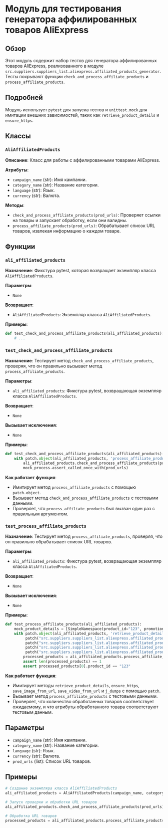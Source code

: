 # Модуль для тестирования генератора аффилированных товаров AliExpress

## Обзор

Этот модуль содержит набор тестов для генератора аффилированных товаров AliExpress, реализованного в модуле `src.suppliers.suppliers_list.aliexpress.affiliated_products_generator`. Тесты покрывают функции `check_and_process_affiliate_products` и `process_affiliate_products`.

## Подробней

Модуль использует `pytest` для запуска тестов и `unittest.mock` для имитации внешних зависимостей, таких как `retrieve_product_details` и `ensure_https`. 

## Классы

### `AliAffiliatedProducts`

**Описание**: Класс для работы с аффилированными товарами AliExpress.

**Атрибуты**:

- `campaign_name` (str): Имя кампании.
- `category_name` (str): Название категории.
- `language` (str): Язык.
- `currency` (str): Валюта.

**Методы**:

- `check_and_process_affiliate_products(prod_urls)`: Проверяет ссылки на товары и запускает обработку, если они валидны.
- `process_affiliate_products(prod_urls)`: Обрабатывает список URL товаров, извлекая информацию о каждом товаре.

## Функции

### `ali_affiliated_products`

**Назначение**: Фикстура pytest, которая возвращает экземпляр класса `AliAffiliatedProducts`.

**Параметры**:

- `None`

**Возвращает**:

- `AliAffiliatedProducts`: Экземпляр класса `AliAffiliatedProducts`.

**Примеры**:

```python
def test_check_and_process_affiliate_products(ali_affiliated_products):
    # ...
```

### `test_check_and_process_affiliate_products`

**Назначение**: Тестирует метод `check_and_process_affiliate_products`, проверяя, что он правильно вызывает метод `process_affiliate_products`.

**Параметры**:

- `ali_affiliated_products`: Фикстура pytest, возвращающая экземпляр класса `AliAffiliatedProducts`.

**Возвращает**:

- `None`

**Вызывает исключения**:

- `None`

**Примеры**:

```python
def test_check_and_process_affiliate_products(ali_affiliated_products):
    with patch.object(ali_affiliated_products, 'process_affiliate_products') as mock_process:
        ali_affiliated_products.check_and_process_affiliate_products(prod_urls)
        mock_process.assert_called_once_with(prod_urls)
```

**Как работает функция**:

- Имитирует метод `process_affiliate_products` с помощью `patch.object`.
- Вызывает метод `check_and_process_affiliate_products` с тестовыми данными.
- Проверяет, что `process_affiliate_products` был вызван один раз с правильным аргументом.

### `test_process_affiliate_products`

**Назначение**: Тестирует метод `process_affiliate_products`, проверяя, что он правильно обрабатывает список URL товаров.

**Параметры**:

- `ali_affiliated_products`: Фикстура pytest, возвращающая экземпляр класса `AliAffiliatedProducts`.

**Возвращает**:

- `None`

**Вызывает исключения**:

- `None`

**Примеры**:

```python
def test_process_affiliate_products(ali_affiliated_products):
    mock_product_details = [SimpleNamespace(product_id="123", promotion_link="promo_link", product_main_image_url="image_url", product_video_url="video_url")]
    with patch.object(ali_affiliated_products, 'retrieve_product_details', return_value=mock_product_details) as mock_retrieve, \
         patch("src.suppliers.suppliers_list.aliexpress.affiliated_products_generator.ensure_https", return_value=prod_urls), \
         patch("src.suppliers.suppliers_list.aliexpress.affiliated_products_generator.save_image_from_url"), \
         patch("src.suppliers.suppliers_list.aliexpress.affiliated_products_generator.save_video_from_url"), \
         patch("src.suppliers.suppliers_list.aliexpress.affiliated_products_generator.j_dumps", return_value=True):
        processed_products = ali_affiliated_products.process_affiliate_products(prod_urls)
        assert len(processed_products) == 1
        assert processed_products[0].product_id == "123"
```

**Как работает функция**:

- Имитирует методы `retrieve_product_details`, `ensure_https`, `save_image_from_url`, `save_video_from_url` и `j_dumps` с помощью `patch`.
- Вызывает метод `process_affiliate_products` с тестовыми данными.
- Проверяет, что количество обработанных товаров соответствует ожидаемому, и что атрибуты обработанного товара соответствуют тестовым данным.

## Параметры

- `campaign_name` (str): Имя кампании.
- `category_name` (str): Название категории.
- `language` (str): Язык.
- `currency` (str): Валюта.
- `prod_urls` (list): Список URL товаров.

## Примеры

```python
# Создание экземпляра класса AliAffiliatedProducts
ali_affiliated_products = AliAffiliatedProducts(campaign_name, category_name, language, currency)

# Запуск проверки и обработки URL товаров
ali_affiliated_products.check_and_process_affiliate_products(prod_urls)

# Обработка URL товаров
processed_products = ali_affiliated_products.process_affiliate_products(prod_urls)
```